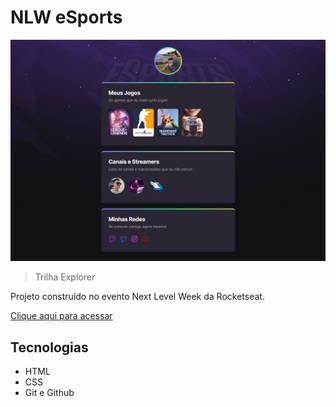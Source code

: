 # NLW eSports

![preview](./.github/preview.png)

> Trilha Explorer

Projeto construído no evento Next Level Week da Rocketseat.

[Clique aqui para acessar](https://caaleo.github.io/nlw)

## Tecnologias

- HTML
- CSS
- Git e Github
